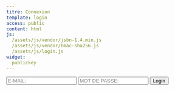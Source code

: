 ```yaml
---
titre: Connexion
template: login
access: public
content: html
js:
  /assets/js/vendor/jsbn-1.4.min.js
  /assets/js/vendor/hmac-sha256.js
  /assets/js/login.js
widget:
  publickey
---
```

<form class="loginform">
    <input id="email" placeholder="E-MAIL:" type="text">
    <input id="password" placeholder="MOT DE PASSE:" type="password">
    <button type="submit" id="login" class="button">Login</button>
</form>
